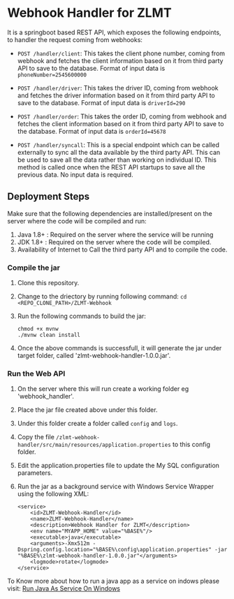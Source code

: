 # Webhook Handler for ZLMT

It is a springboot based REST API, which exposes the following endpoints, to handler the request coming from webhooks:

- `POST /handler/client`: This takes the client phone number, coming from webhook and fetches the client information based on it from third party API to save to the database. Format of input data is `phoneNumber=2545600000`

- `POST /handler/driver`: This takes the driver ID, coming from webhook and fetches the driver information based on it from third party API to save to the database. Format of input data is `driverId=290`

- `POST /handler/order`: This takes the order ID, coming from webhook and fetches the client information based on it from third party API to save to the database. Format of input data is `orderId=45678`

- `POST /handler/syncall`: This is a special endpoint which can be called externally to sync all the data available by the third party API. This can be used to save all the data rather than working on individual ID. This method is called once when the REST API startups to save all the previous data. No input data is required.

## Deployment Steps

Make sure that the following dependencies are installed/present on the server where the code will be compiled and run:

1. Java 1.8+ : Required on the server where the service will be running
2. JDK 1.8+ : Required on the server where the code will be compiled.
3. Availability of Internet to Call the third party API and to compile the code.

### Compile the jar

1. Clone this repository.

2. Change to the driectory by running following command:
	`cd <REPO_CLONE_PATH>/ZLMT-Webhook`

3. Run the following commands to build the jar:
	```
	chmod +x mvnw
	./mvnw clean install		
	```
4. Once the above commands is successfull, it will generate the jar under target folder, called 'zlmt-webhook-handler-1.0.0.jar'.


### Run the Web API

1. On the server where this will run create a working folder eg 'webhook_handler'.
2. Place the jar file created above under this folder.
2. Under this folder create a folder called `config` and `logs`.
3. Copy the file `/zlmt-webhook-handler/src/main/resources/application.properties` to this config folder.
4. Edit the application.properties file to update the My SQL configuration parameters.
5. Run the jar as a background service with Windows Service Wrapper using the following XML:

	```
	<service>
	    <id>ZLMT-Webhook-Handler</id>
	    <name>ZLMT-Webhook-Handler</name>
	    <description>Webhook Handler for ZLMT</description>
	    <env name="MYAPP_HOME" value="%BASE%"/>
	    <executable>java</executable>
	    <arguments>-Xmx512m -Dspring.config.location="%BASE%\config\application.properties" -jar "%BASE%\zlmt-webhook-handler-1.0.0.jar"</arguments>
	    <logmode>rotate</logmode>
	</service>
	``` 

To Know more about how to run a java app as a service on indows please visit: [Run Java As Service On Windows](https://www.baeldung.com/spring-boot-app-as-a-service#1-windows-service-wrapper)

  





